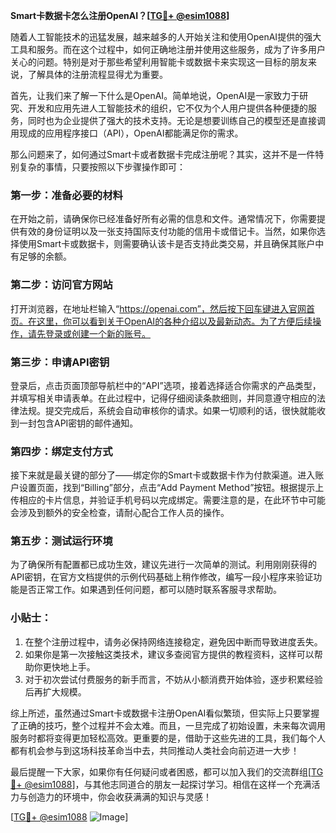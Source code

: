 **Smart卡数据卡怎么注册OpenAI？[[TG💪+ @esim1088](https://t.me/s/esim1088)]**

随着人工智能技术的迅猛发展，越来越多的人开始关注和使用OpenAI提供的强大工具和服务。而在这个过程中，如何正确地注册并使用这些服务，成为了许多用户关心的问题。特别是对于那些希望利用智能卡或数据卡来实现这一目标的朋友来说，了解具体的注册流程显得尤为重要。

首先，让我们来了解一下什么是OpenAI。简单地说，OpenAI是一家致力于研究、开发和应用先进人工智能技术的组织，它不仅为个人用户提供各种便捷的服务，同时也为企业提供了强大的技术支持。无论是想要训练自己的模型还是直接调用现成的应用程序接口（API），OpenAI都能满足你的需求。

那么问题来了，如何通过Smart卡或者数据卡完成注册呢？其实，这并不是一件特别复杂的事情，只要按照以下步骤操作即可：

### 第一步：准备必要的材料
在开始之前，请确保你已经准备好所有必需的信息和文件。通常情况下，你需要提供有效的身份证明以及一张支持国际支付功能的信用卡或借记卡。当然，如果你选择使用Smart卡或数据卡，则需要确认该卡是否支持此类交易，并且确保其账户中有足够的余额。

### 第二步：访问官方网站
打开浏览器，在地址栏输入“https://openai.com”，然后按下回车键进入官网首页。在这里，你可以看到关于OpenAI的各种介绍以及最新动态。为了方便后续操作，请先登录或创建一个新的账号。

### 第三步：申请API密钥
登录后，点击页面顶部导航栏中的“API”选项，接着选择适合你需求的产品类型，并填写相关申请表单。在此过程中，记得仔细阅读条款细则，并同意遵守相应的法律法规。提交完成后，系统会自动审核你的请求。如果一切顺利的话，很快就能收到一封包含API密钥的邮件通知。

### 第四步：绑定支付方式
接下来就是最关键的部分了——绑定你的Smart卡或数据卡作为付款渠道。进入账户设置页面，找到“Billing”部分，点击“Add Payment Method”按钮。根据提示上传相应的卡片信息，并验证手机号码以完成绑定。需要注意的是，在此环节中可能会涉及到额外的安全检查，请耐心配合工作人员的操作。

### 第五步：测试运行环境
为了确保所有配置都已成功生效，建议先进行一次简单的测试。利用刚刚获得的API密钥，在官方文档提供的示例代码基础上稍作修改，编写一段小程序来验证功能是否正常工作。如果遇到任何问题，都可以随时联系客服寻求帮助。

### 小贴士：
1. 在整个注册过程中，请务必保持网络连接稳定，避免因中断而导致进度丢失。
2. 如果你是第一次接触这类技术，建议多查阅官方提供的教程资料，这样可以帮助你更快地上手。
3. 对于初次尝试付费服务的新手而言，不妨从小额消费开始体验，逐步积累经验后再扩大规模。

综上所述，虽然通过Smart卡或数据卡注册OpenAI看似繁琐，但实际上只要掌握了正确的技巧，整个过程并不会太难。而且，一旦完成了初始设置，未来每次调用服务时都将变得更加轻松高效。更重要的是，借助于这些先进的工具，我们每个人都有机会参与到这场科技革命当中去，共同推动人类社会向前迈进一大步！

最后提醒一下大家，如果你有任何疑问或者困惑，都可以加入我们的交流群组[[TG💪+ @esim1088](https://t.me/s/esim1088)]，与其他志同道合的朋友一起探讨学习。相信在这样一个充满活力与创造力的环境中，你会收获满满的知识与灵感！

[[TG💪+ @esim1088](https://t.me/s/esim1088) ![Image](https://i.postimg.cc/4NQfJmqS/Snipaste-2025-05-13-00-14-12.png)]